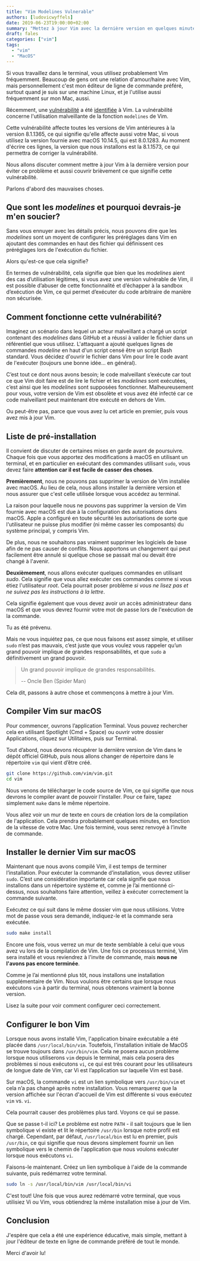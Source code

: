 ```yaml
---
title: "Vim Modelines Vulnerable"
authors: [ludovicwyffels]
date: 2019-06-23T19:00:00+02:00
summary: "Mettez à jour Vim avec la dernière version en quelques minutes."
draft: fales
categories: ["vim"]
tags:
  - "vim"
  - "MacOS"
---
```


Si vous travaillez dans le terminal, vous utilisez probablement Vim fréquemment. Beaucoup de gens ont une relation d'amour/haine avec Vim, mais personnellement c'est mon éditeur de ligne de commande préféré, surtout quand je suis sur une machine Linux, et je l'utilise aussi fréquemment sur mon Mac, aussi.

Récemment, une [vulnérabilité](https://nvd.nist.gov/vuln/detail/CVE-2019-12735) a été [identifiée](https://github.com/numirias/security/blob/master/doc/2019-06-04_ace-vim-neovim.md) à Vim. La vulnérabilité concerne l'utilisation malveillante de la fonction `modelines` de Vim.

Cette vulnérabilité affecte toutes les versions de Vim antérieures à la version 8.1.1365, ce qui signifie qu'elle affecte aussi votre Mac, si vous utilisez la version fournie avec macOS 10.14.5, qui est 8.0.1283. Au moment d'écrire ces lignes, la version que nous installons est la 8.1.1573, ce qui permettra de corriger la vulnérabilité.

Nous allons discuter comment mettre à jour Vim à la dernière version pour éviter ce problème et aussi couvrir brièvement ce que signifie cette vulnérabilité.

Parlons d'abord des mauvaises choses.

## Que sont les _modelines_ et pourquoi devrais-je m'en soucier?

Sans vous ennuyer avec les détails précis, nous pouvons dire que les _modelines_ sont un moyent de configurer les préréglages dans Vim en ajoutant des commandes en haut des fichier qui définissent ces préréglages lors de l'exécution du fichier.

Alors qu'est-ce que cela signifie?

En termes de vulnérabilité, cela signifie que bien que les _modelines_ aient des cas d’utilisation légitimes, si vous avez une version vulnérable de Vim, il est possible d’abuser de cette fonctionnalité et d’échapper à la sandbox d’exécution de Vim, ce qui permet d’exécuter du code arbitraire de manière non sécurisée.

## Comment fonctionne cette vulnérabilité?

Imaginez un scénario dans lequel un acteur malveillant a chargé un script contenant des _modelines_ dans GitHub et a réussi à valider le fichier dans un référentiel que vous utilisez. L'attaquant a ajouté quelques lignes de commandes _modeline_ en haut d'un script censé être un script Bash standard. Vous décidez d'ouvrir le fichier dans Vim pour lire le code avant de l'exécuter (toujours une bonne idée... en général).

C’est tout ce dont nous avons besoin; le code malveillant s’exécute car tout ce que Vim doit faire est de lire le fichier et les _modelines_ sont exécutées, c’est ainsi que les _modelines_ sont supposées fonctionner. Malheureusement pour vous, votre version de Vim est obsolète et vous avez été infecté car ce code malveillant peut maintenant être exécuté en dehors de Vim.

Ou peut-être pas, parce que vous avez lu cet article en premier, puis vous avez mis à jour Vim.

## Liste de pré-installation

Il convient de discuter de certaines mises en garde avant de poursuivre. Chaque fois que vous apportez des modifications à macOS en utilisant un terminal, et en particulier en exécutant des commandes utilisant `sudo`, vous devez faire **attention car il est facile de casser des choses**.

**Premièrement**, nous ne pouvons pas supprimer la version de Vim installée avec macOS. Au lieu de cela, nous allons installer la dernière version et nous assurer que c'est celle utilisée lorsque vous accédez au terminal.

La raison pour laquelle nous ne pouvons pas supprimer la version de Vim fournie avec macOS est due à la configuration des autorisations dans macOS. Apple a configuré en toute sécurité les autorisations de sorte que l'utilisateur ne puisse plus modifier (ni même casser les composants) du système principal, y compris Vim.

De plus, nous ne souhaitons pas vraiment supprimer les logiciels de base afin de ne pas causer de conflits. Nous apportons un changement qui peut facilement être annulé si quelque chose se passait mal ou devait être changé à l'avenir.

**Deuxièmement**, nous allons exécuter quelques commandes en utilisant _sudo_. Cela signifie que vous allez exécuter ces commandes comme si vous étiez l'utilisateur _root_. Cela pourrait poser problème _si vous ne lisez pas et ne suivez pas les instructions à la lettre_.

Cela signifie également que vous devez avoir un accès administrateur dans macOS et que vous devrez fournir votre mot de passe lors de l'exécution de la commande.

Tu as été prévenu.

Mais ne vous inquiétez pas, ce que nous faisons est assez simple, et utiliser `sudo` n’est pas mauvais, c’est juste que vous voulez vous rappeler qu’un grand pouvoir implique de grandes responsabilités, et que `sudo` a définitivement un grand pouvoir.

> Un grand pouvoir implique de grandes responsabilités.
> 
> -- Oncle Ben (Spider Man)

Cela dit, passons à autre chose et commençons à mettre à jour Vim.

## Compiler Vim sur macOS

Pour commencer, ouvrons l’application Terminal. Vous pouvez rechercher cela en utilisant Spotlight (Cmd + Space) ou ouvrir votre dossier Applications, cliquez sur Utilitaires, puis sur Terminal.

Tout d’abord, nous devons récupérer la dernière version de Vim dans le dépôt officiel GitHub, puis nous allons changer de répertoire dans le répertoire `vim` qui vient d’être créé.

```bash
git clone https://github.com/vim/vim.git
cd vim
```

Nous venons de télécharger le code source de Vim, ce qui signifie que nous devrons le compiler avant de pouvoir l’installer. Pour ce faire, tapez simplement `make` dans le même répertoire.

Vous allez voir un mur de texte en cours de création lors de la compilation de l'application. Cela prendra probablement quelques minutes, en fonction de la vitesse de votre Mac. Une fois terminé, vous serez renvoyé à l’invite de commande.

## Installer le dernier Vim sur macOS

Maintenant que nous avons compilé Vim, il est temps de terminer l’installation. Pour exécuter la commande d’installation, vous devrez utiliser `sudo`. C’est une considération importante car cela signifie que nous installons dans un répertoire système et, comme je l’ai mentionné ci-dessus, nous souhaitons faire attention, veillez à exécuter correctement la commande suivante.

Exécutez ce qui suit dans le même dossier vim que nous utilisions. Votre mot de passe vous sera demandé, indiquez-le et la commande sera exécutée.

```bash
sudo make install
```

Encore une fois, vous verrez un mur de texte semblable à celui que vous avez vu lors de la compilation de Vim. Une fois ce processus terminé, Vim sera installé et vous reviendrez à l'invite de commande, mais **nous ne l'avons pas encore terminée**.

Comme je l’ai mentionné plus tôt, nous installons une installation supplémentaire de Vim. Nous voulons être certains que lorsque nous exécutons `vim` à partir du terminal, nous obtenons vraiment la bonne version.

Lisez la suite pour voir comment configurer ceci correctement.

## Configurer le bon Vim

Lorsque nous avons installé Vim, l'application binaire exécutable a été placée dans `/usr/local/bin/vim`. Toutefois, l'installation initiale de MacOS se trouve toujours dans `/usr/bin/vim`. Cela ne posera aucun problème lorsque nous utiliserons `vim` depuis le terminal, mais cela posera des problèmes si nous exécutons `vi`, ce qui est très courant pour les utilisateurs de longue date de Vim, car Vi est l’application sur laquelle Vim est basé.

Sur macOS, la commande `vi` est un lien symbolique vers `/usr/bin/vim` et cela n’a pas changé après notre installation. Vous remarquerez que la version affichée sur l'écran d'accueil de Vim est différente si vous exécutez `vim` vs. `vi`.

Cela pourrait causer des problèmes plus tard. Voyons ce qui se passe.

Que se passe t-il ici? Le problème est notre `PATH` - il sait toujours que le lien symbolique vi existe et lit le répertoire `/usr/bin` lorsque notre profil est chargé. Cependant, par défaut, `/usr/local/bin` est lu en premier, puis `/usr/bin`, ce qui signifie que nous devons simplement fournir un lien symbolique vers le chemin de l'application que nous voulons exécuter lorsque nous exécutons `vi`.

Faisons-le maintenant. Créez un lien symbolique à l'aide de la commande suivante, puis redémarrez votre terminal.

```bash
sudo ln -s /usr/local/bin/vim /usr/local/bin/vi
```

C'est tout! Une fois que vous aurez redémarré votre terminal, que vous utilisiez Vi ou Vim, vous obtiendrez la même installation mise à jour de Vim.

## Conclusion

J'espère que cela a été une expérience éducative, mais simple, mettant à jour l'éditeur de texte en ligne de commande préféré de tout le monde.

Merci d'avoir lu!
